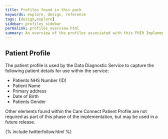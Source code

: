 ```yaml
---
title: Profiles found in this pack
keywords: explore, design, reference
tags: [design,explore]
sidebar: profiles_sidebar
permalink: profiles_overview.html
summary: An overview of the profiles associated with this FHIR Implementation Pack.
---
```


## Patient Profile ##

The patient profile is used by the Data Diagnostic Service to capture the following patient details for use within the service:

- Patients NHS Number (ID)
- Patient Name
- Primary address
- Date of Birth
- Patients Gender

Other elements found within the Care Connect Patient Profile are not required as part of this phase of the implementation, but may be used in a future release.


{% include twitterfollow.html %}